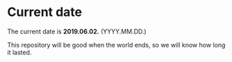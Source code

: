 # Current date

The current date is **2019.06.02.** (YYYY.MM.DD.)

This repository will be good when the world ends, so we will know how long it lasted.